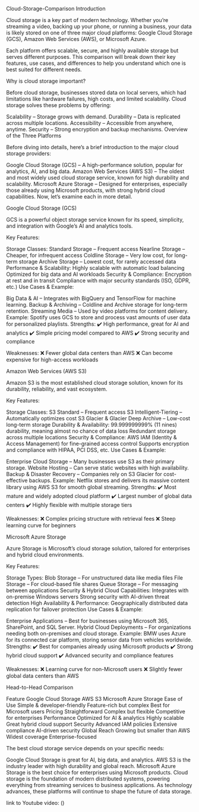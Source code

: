  Cloud-Storage-Comparison
 Introduction 

Cloud storage is a key part of modern technology. Whether you’re streaming a video, backing up your phone, or running a business, your data is likely stored on one of three major cloud platforms: Google Cloud Storage (GCS), Amazon Web Services (AWS), or Microsoft Azure.

Each platform offers scalable, secure, and highly available storage but serves different purposes. This comparison will break down their key features, use cases, and differences to help you understand which one is best suited for different needs.

Why is cloud storage important?

Before cloud storage, businesses stored data on local servers, which had limitations like hardware failures, high costs, and limited scalability. Cloud storage solves these problems by offering:

Scalability – Storage grows with demand.
Durability – Data is replicated across multiple locations.
Accessibility – Accessible from anywhere, anytime.
Security – Strong encryption and backup mechanisms.
Overview of the Three Platforms 

Before diving into details, here’s a brief introduction to the major cloud storage providers:

Google Cloud Storage (GCS) – A high-performance solution, popular for analytics, AI, and big data.
Amazon Web Services (AWS S3) – The oldest and most widely used cloud storage service, known for high durability and scalability.
Microsoft Azure Storage – Designed for enterprises, especially those already using Microsoft products, with strong hybrid cloud capabilities.
Now, let’s examine each in more detail.

Google Cloud Storage (GCS) 

GCS is a powerful object storage service known for its speed, simplicity, and integration with Google’s AI and analytics tools.

Key Features:

Storage Classes:
Standard Storage – Frequent access
Nearline Storage – Cheaper, for infrequent access
Coldline Storage – Very low cost, for long-term storage
Archive Storage – Lowest cost, for rarely accessed data
Performance & Scalability:
Highly scalable with automatic load balancing
Optimized for big data and AI workloads
Security & Compliance:
Encryption at rest and in transit
Compliance with major security standards (ISO, GDPR, etc.)
Use Cases & Example:

Big Data & AI – Integrates with BigQuery and TensorFlow for machine learning.
Backup & Archiving – Coldline and Archive storage for long-term retention.
Streaming Media – Used by video platforms for content delivery.
Example: Spotify uses GCS to store and process vast amounts of user data for personalized playlists.
Strengths:
✔️ High performance, great for AI and analytics
✔️ Simple pricing model compared to AWS
✔️ Strong security and compliance

Weaknesses:
❌ Fewer global data centers than AWS
❌ Can become expensive for high-access workloads

Amazon Web Services (AWS S3) 

Amazon S3 is the most established cloud storage solution, known for its durability, reliability, and vast ecosystem.

Key Features:

Storage Classes:
S3 Standard – Frequent access
S3 Intelligent-Tiering – Automatically optimizes cost
S3 Glacier & Glacier Deep Archive – Low-cost long-term storage
Durability & Availability:
99.999999999% (11 nines) durability, meaning almost no chance of data loss
Redundant storage across multiple locations
Security & Compliance:
AWS IAM (Identity & Access Management) for fine-grained access control
Supports encryption and compliance with HIPAA, PCI DSS, etc.
Use Cases & Example:

Enterprise Cloud Storage – Many businesses use S3 as their primary storage.
Website Hosting – Can serve static websites with high availability.
Backup & Disaster Recovery – Companies rely on S3 Glacier for cost-effective backups.
Example: Netflix stores and delivers its massive content library using AWS S3 for smooth global streaming.
Strengths:
✔️ Most mature and widely adopted cloud platform
✔️ Largest number of global data centers
✔️ Highly flexible with multiple storage tiers

Weaknesses:
❌ Complex pricing structure with retrieval fees
❌ Steep learning curve for beginners

Microsoft Azure Storage 

Azure Storage is Microsoft’s cloud storage solution, tailored for enterprises and hybrid cloud environments.

Key Features:

Storage Types:
Blob Storage – For unstructured data like media files
File Storage – For cloud-based file shares
Queue Storage – For messaging between applications
Security & Hybrid Cloud Capabilities:
Integrates with on-premise Windows servers
Strong security with AI-driven threat detection
High Availability & Performance:
Geographically distributed data replication for failover protection
Use Cases & Example:

Enterprise Applications – Best for businesses using Microsoft 365, SharePoint, and SQL Server.
Hybrid Cloud Deployments – For organizations needing both on-premises and cloud storage.
Example: BMW uses Azure for its connected car platform, storing sensor data from vehicles worldwide.
Strengths:
✔️ Best for companies already using Microsoft products
✔️ Strong hybrid cloud support
✔️ Advanced security and compliance features

Weaknesses:
❌ Learning curve for non-Microsoft users
❌ Slightly fewer global data centers than AWS

Head-to-Head Comparison 

Feature	    Google Cloud Storage	              AWS S3	                        Microsoft Azure Storage
Ease of Use	Simple & developer-friendly	        Feature-rich but complex	      Best for Microsoft users
Pricing	    Straightforward	                    Complex but flexible	          Competitive for enterprises
Performance	Optimized for AI & analytics	      Highly scalable	                Great hybrid cloud support
Security	  Advanced IAM policies	              Extensive compliance	          AI-driven security
Global Reach	Growing but smaller than AWS	    Widest coverage	                Enterprise-focused


The best cloud storage service depends on your specific needs:

Google Cloud Storage is great for AI, big data, and analytics.
AWS S3 is the industry leader with high durability and global reach.
Microsoft Azure Storage is the best choice for enterprises using Microsoft products.
Cloud storage is the foundation of modern distributed systems, powering everything from streaming services to business applications. As technology advances, these platforms will continue to shape the future of data storage.

link to Youtube video: ()

